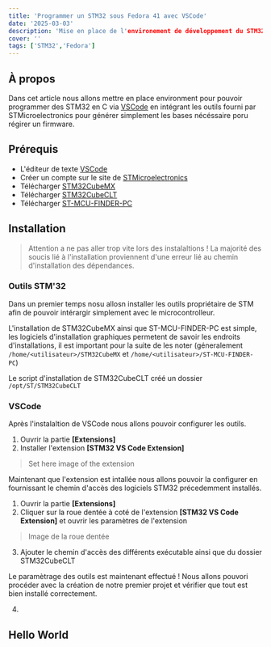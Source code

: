 ```yaml
---
title: 'Programmer un STM32 sous Fedora 41 avec VSCode'
date: '2025-03-03'
description: 'Mise en place de l'environement de développement du STM32F411RE sous Linux (Fedora 41) avec Visual Studio Code
cover: ''
tags: ['STM32','Fedora']
---
```


## À propos

Dans cet article nous allons mettre en place environment pour pouvoir programmer des STM32 en C via [VSCode](https://code.visualstudio.com/) en intégrant les outils fourni par STMicroelectronics pour générer simplement les bases nécéssaire poru régirer un firmware.

## Prérequis


- L'éditeur de texte [VSCode](https://code.visualstudio.com/)
- Créer un compte sur le site de [STMicroelectronics](https://www.st.com)
- Télécharger [STM32CubeMX](https://www.st.com/en/development-tools/stm32cubemx.html)
- Télécharger [STM32CubeCLT](https://www.st.com/en/development-tools/stm32cubeclt.html)
- Télécharger [ST-MCU-FINDER-PC](https://www.st.com/en/development-tools/st-mcu-finder-pc.html)


##  Installation

> Attention a ne pas aller trop vite lors des instalaltions ! La majorité des soucis lié à l'installation proviennent d'une erreur lié au chemin d'installation des dépendances.

### Outils STM'32

Dans un premier temps nosu allosn installer les outils propriétaire de STM afin de pouvoir intérargir simplement avec le microcontrolleur.

L'installation de STM32CubeMX ainsi que ST-MCU-FINDER-PC est simple, les logiciels d'installation graphiques permetent de savoir les endroits d'installations, il est important pour la suite de les noter (géneralement `/home/<utilisateur>/STM32CubeMX` et `/home/<utilisateur>/ST-MCU-FINDER-PC`)

Le script d'installation de STM32CubeCLT créé un dossier  `/opt/ST/STM32CubeCLT`

### VSCode

Après l'instalaltion de VSCode nous allons pouvoir configurer les outils.

1. Ouvrir la partie **\[Extensions\]**
2. Installer l'extension **\[STM32 VS Code Extension\]**

>Set here image of the extension

Maintenant que l'extension est intallée nous allons pouvoir la configurer en fournissant le chemin d'accès des logiciels STM32 précedemment installés.

1. Ouvrir la partie **\[Extensions\]**
2. Cliquer sur la roue dentée à coté de l'extension **\[STM32 VS Code Extension\]** et ouvrir les paramètres de l'extension
> Image de la roue dentée
3. Ajouter le chemin d'accès des différents exécutable ainsi que du dossier STM32CubeCLT

Le paramètrage des outils est maintenant effectué ! Nous allons pouvori procéder avec la création de notre premier projet et vérifier que tout est bien installé correctement.

4. 

## Hello World